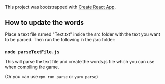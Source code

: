 This project was bootstrapped with [Create React App](https://github.com/facebook/create-react-app).

## How to update the words

Place a text file named "Text.txt" inside the src folder with the text you want to be parced. Then run the following in the /src folder:

### `node parseTextFile.js`

This will parse the text file and create the words.js file which you can use when compiling the game.<br />

(Or you can use `npm run parse` or `yarn parse`)